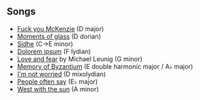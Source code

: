## Songs

- [Fuck you McKenzie](fuck-you-mckenzie.md) (D major)
- [Moments of glass](moments-of-glass.md) (D dorian)
- [Sidhe](sidhe.md) (C→E minor)
- [Dolorem ipsum](dolorem-ipsum.md) (F lydian)
- [Love and fear](https://www.leunig.com.au/works/prayers) by Michael Leunig (G minor)
- [Memory of Byzantium](memory-of-byzantium.md) (E double harmonic major / A♭ major)
- [I'm not worried](im-not-worried.md) (D mixolydian)
- [People often say](people-often-say.md) (E♭ major)
- [West with the sun](west-with-the-sun.md) (A minor)
